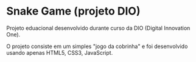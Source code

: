 # Snake Game (projeto DIO)

Projeto eduacional desenvolvido durante curso da DIO (Digital Innovation One).

O projeto consiste em um simples "jogo da cobrinha" e foi desenvolvido usando apenas HTML5, CSS3, JavaScript.
